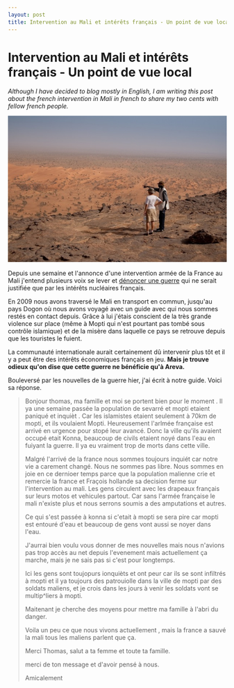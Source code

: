 ```yaml
---
layout: post
title: Intervention au Mali et intérêts français - Un point de vue local
---
```


# Intervention au Mali et intérêts français - Un point de vue local

_Although I have decided to blog mostly in English, I am writing this post about the french intervention in Mali in french to share my two cents with fellow french people._

![La falaise de Bandiagara au pays Dogon](/img/bandiagara.jpg "La falaise de Bandiagara au pays Dogon")

Depuis une semaine et l'annonce d'une intervention armée de la France au Mali j'entend plusieurs voix se lever et [dénoncer une guerre][article] qui ne serait justifiée que par les intérêts nucléaires français. 

<!-- more -->

En 2009 nous avons traversé le Mali en transport en commun, jusqu'au pays Dogon où nous avons voyagé avec un guide avec qui nous sommes restés en contact depuis. Grâce à lui j'étais conscient de la très grande violence sur place (même à Mopti qui n'est pourtant pas tombé sous contrôle islamique) et de la misère dans laquelle ce pays se retrouve depuis que les touristes le fuient.

La communauté internationale aurait certainement dû intervenir plus tôt et il y a peut être des intérêts économiques français en jeu. **Mais je trouve odieux qu'on dise que cette guerre ne bénéficie qu'à Areva.**

Bouleversé par les nouvelles de la guerre hier, j'ai écrit à notre guide. Voici sa réponse.

> Bonjour thomas, ma famille et moi se portent bien pour le moment .
> Il ya une semaine passée la population de sevarré et mopti etaient paniqué et inquièt . Car les islamistes etaient seulement à 70km de mopti, et ils voulaient Mopti.
> Heureusement l'arlmée française est arrivé en urgence pour stopé leur avancé. Donc la ville qu'ils avaient occupé etait Konna, beaucoup de civils etaient noyé dans l'eau en fuiyant la guerre. Il ya eu vraiment trop de morts dans cette ville.
> 
> Malgré l'arrivé de la france nous sommes toujours inquiét car notre vie a carement changé. Nous ne sommes pas libre.
> Nous sommes en joie en ce dernioer temps parce que la population malienne crie et remercie la france et Fraçois hollande sa decision ferme sur l'intervention au mali. Les gens circulent avec les drapeaux français sur leurs motos et vehicules partout. Car sans l'armée française le mali n'existe plus et nous serrons soumis a des amputations et autres.
> 
> Ce qui s'est passée à konna si c'etait à mopti se sera pire car mopti est entouré d'eau et beaucoup de gens vont aussi se noyer dans l'eau.
> 
> J'aurrai bien voulu vous donner de mes nouvelles mais nous n'avions pas trop accès au net depuis l'evenement mais actuellement ça marche, mais je ne sais pas si c'est pour longtemps.
> 
> 
> Ici les gens sont toujopurs ionquièts et ont peur car ils se sont infiltrés à mopti et il ya toujours des patrouiolle dans la ville de mopti par des soldats maliens, et je crois dans les jours à venir les soldats vont se multip^liers à mopti.
> 
> Maitenant je cherche des moyens pour mettre ma famille à l'abri du danger.
> 
> 
> Voila un peu ce que nous vivons actuellement , mais la france a sauvé la mali tous les maliens parlent que ça.
> 
> 
> Merci Thomas, salut a ta femme et toute ta famille.
> 
> merci de ton message et d'avoir pensé à nous.
> 
> Amicalement

[article]: http://www.rue89.com/2013/01/15/securiser-le-mali-ou-assurer-notre-approvisionnement-en-uranium-238620